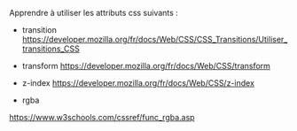 
Apprendre à utiliser les attributs css suivants :

- transition 
https://developer.mozilla.org/fr/docs/Web/CSS/CSS_Transitions/Utiliser_transitions_CSS
- transform 
https://developer.mozilla.org/fr/docs/Web/CSS/transform
- z-index
https://developer.mozilla.org/fr/docs/Web/CSS/z-index

- rgba

https://www.w3schools.com/cssref/func_rgba.asp



